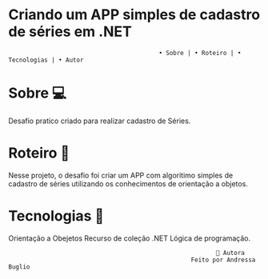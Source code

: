    # Criando um APP simples de cadastro de séries em .NET

                                              • Sobre | • Roteiro | • Tecnologias | • Autor

 # Sobre 💻
Desafio pratico criado para realizar cadastro de Séries.

# Roteiro 📝
Nesse projeto, o desafio foi criar um APP com algoritimo simples de cadastro de séries utilizando os conhecimentos de orientação a objetos.

# Tecnologias 🔨
 Orientação a Obejetos  Recurso de coleção  .NET  Lógica de programação.

                                                              👧 Autora
                                                       Feito por Andressa Buglio
